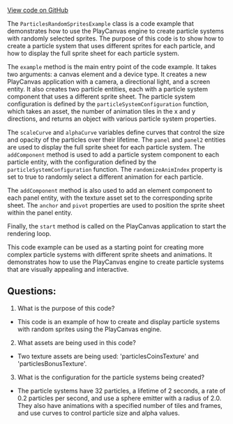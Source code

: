 [View code on GitHub](https://github.com/playcanvas/engine/examples/src/examples/graphics/particles-random-sprites.tsx)

The `ParticlesRandomSpritesExample` class is a code example that demonstrates how to use the PlayCanvas engine to create particle systems with randomly selected sprites. The purpose of this code is to show how to create a particle system that uses different sprites for each particle, and how to display the full sprite sheet for each particle system.

The `example` method is the main entry point of the code example. It takes two arguments: a canvas element and a device type. It creates a new PlayCanvas application with a camera, a directional light, and a screen entity. It also creates two particle entities, each with a particle system component that uses a different sprite sheet. The particle system configuration is defined by the `particleSystemConfiguration` function, which takes an asset, the number of animation tiles in the x and y directions, and returns an object with various particle system properties.

The `scaleCurve` and `alphaCurve` variables define curves that control the size and opacity of the particles over their lifetime. The `panel` and `panel2` entities are used to display the full sprite sheet for each particle system. The `addComponent` method is used to add a particle system component to each particle entity, with the configuration defined by the `particleSystemConfiguration` function. The `randomizeAnimIndex` property is set to true to randomly select a different animation for each particle.

The `addComponent` method is also used to add an element component to each panel entity, with the texture asset set to the corresponding sprite sheet. The `anchor` and `pivot` properties are used to position the sprite sheet within the panel entity.

Finally, the `start` method is called on the PlayCanvas application to start the rendering loop.

This code example can be used as a starting point for creating more complex particle systems with different sprite sheets and animations. It demonstrates how to use the PlayCanvas engine to create particle systems that are visually appealing and interactive.
## Questions: 
 1. What is the purpose of this code?
- This code is an example of how to create and display particle systems with random sprites using the PlayCanvas engine.

2. What assets are being used in this code?
- Two texture assets are being used: 'particlesCoinsTexture' and 'particlesBonusTexture'.

3. What is the configuration for the particle systems being created?
- The particle systems have 32 particles, a lifetime of 2 seconds, a rate of 0.2 particles per second, and use a sphere emitter with a radius of 2.0. They also have animations with a specified number of tiles and frames, and use curves to control particle size and alpha values.